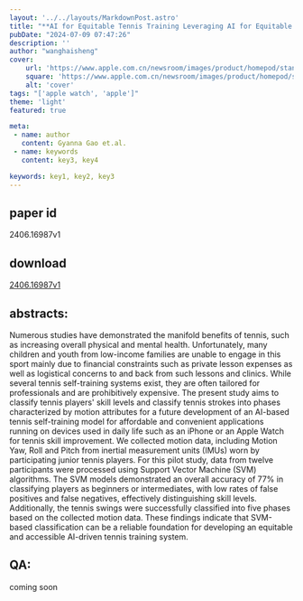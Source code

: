 ```yaml
---
layout: '../../layouts/MarkdownPost.astro'
title: "**AI for Equitable Tennis Training Leveraging AI for Equitable and Accurate Classification of Tennis Skill Levels and Training Phases**"
pubDate: "2024-07-09 07:47:26"
description: ''
author: "wanghaisheng"
cover:
    url: 'https://www.apple.com.cn/newsroom/images/product/homepod/standard/Apple-HomePod-hero-230118_big.jpg.large_2x.jpg'
    square: 'https://www.apple.com.cn/newsroom/images/product/homepod/standard/Apple-HomePod-hero-230118_big.jpg.large_2x.jpg'
    alt: 'cover'
tags: "['apple watch', 'apple']"
theme: 'light'
featured: true

meta:
 - name: author
   content: Gyanna Gao et.al.
 - name: keywords
   content: key3, key4

keywords: key1, key2, key3
---
```


## paper id
2406.16987v1
## download
[2406.16987v1](http://arxiv.org/abs/2406.16987v1)
## abstracts:
Numerous studies have demonstrated the manifold benefits of tennis, such as increasing overall physical and mental health. Unfortunately, many children and youth from low-income families are unable to engage in this sport mainly due to financial constraints such as private lesson expenses as well as logistical concerns to and back from such lessons and clinics. While several tennis self-training systems exist, they are often tailored for professionals and are prohibitively expensive. The present study aims to classify tennis players' skill levels and classify tennis strokes into phases characterized by motion attributes for a future development of an AI-based tennis self-training model for affordable and convenient applications running on devices used in daily life such as an iPhone or an Apple Watch for tennis skill improvement. We collected motion data, including Motion Yaw, Roll and Pitch from inertial measurement units (IMUs) worn by participating junior tennis players. For this pilot study, data from twelve participants were processed using Support Vector Machine (SVM) algorithms. The SVM models demonstrated an overall accuracy of 77% in classifying players as beginners or intermediates, with low rates of false positives and false negatives, effectively distinguishing skill levels. Additionally, the tennis swings were successfully classified into five phases based on the collected motion data. These findings indicate that SVM-based classification can be a reliable foundation for developing an equitable and accessible AI-driven tennis training system.
## QA:
coming soon
